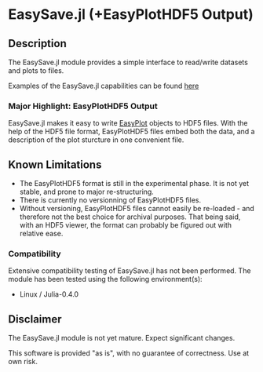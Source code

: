 # EasySave.jl (+EasyPlotHDF5 Output)

## Description

The EasySave.jl module provides a simple interface to read/write datasets and plots to files.

Examples of the EasySave.jl capabilities can be found [here](sample/)

### Major Highlight: EasyPlotHDF5 Output

EasySave.jl makes it easy to write [EasyPlot](https://github.com/ma-laforge/EasyPlot.jl) objects to HDF5 files.  With the help of the HDF5 file format, EasyPlotHDF5 files embed both the data, and a description of the plot sturcture in one convenient file.

## Known Limitations

 - The EasyPlotHDF5 format is still in the experimental phase.  It is not yet stable, and prone to major re-structuring.
 - There is currently no versionning of EasyPlotHDF5 files.
  - Without versioning, EasyPlotHDF5 files cannot easily be re-loaded - and therefore not the best choice for archival purposes.  That being said, with an HDF5 viewer, the format can probably be figured out with relative ease.

### Compatibility

Extensive compatibility testing of EasySave.jl has not been performed.  The module has been tested using the following environment(s):

 - Linux / Julia-0.4.0

## Disclaimer

The EasySave.jl module is not yet mature.  Expect significant changes.

This software is provided "as is", with no guarantee of correctness.  Use at own risk.
